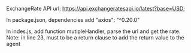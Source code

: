 ExchangeRate API url: https://api.exchangeratesapi.io/latest?base=USD;

In package.json, dependencies add "axios": "^0.20.0"

In indes.js, add function mutipleHandler, parse the url and get the rate.
Note: in line 23, must to be a return clause to add the return value to the agent

